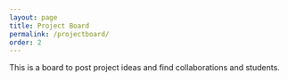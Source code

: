 ```yaml
---
layout: page
title: Project Board
permalink: /projectboard/
order: 2
---
```


This is a board to post project ideas and find collaborations and students.



